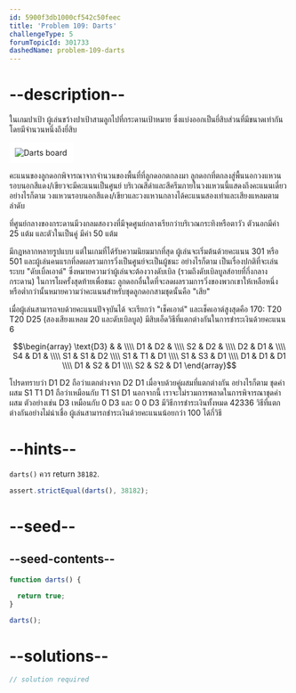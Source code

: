 ```yaml
---
id: 5900f3db1000cf542c50feec
title: 'Problem 109: Darts'
challengeType: 5
forumTopicId: 301733
dashedName: problem-109-darts
---
```


# --description--

ในเกมปาเป้า ผู้เล่นขว้างปาเป้าสามลูกไปที่กระดานเป้าหมาย ซึ่งแบ่งออกเป็นยี่สิบส่วนที่มีขนาดเท่ากันโดยมีจำนวนหนึ่งถึงยี่สิบ

<img class="img-responsive center-block" alt="Darts board" src="https://cdn.freecodecamp.org/curriculum/project-euler/darts.png" style="background-color: white; padding: 10px;">

คะแนนของลูกดอกพิจารณาจากจำนวนของพื้นที่ที่ลูกดอกตกลงมา ลูกดอกที่ตกลงสู่พื้นนอกวงแหวนรอบนอกสีแดง/เขียวจะมีคะแนนเป็นศูนย์ บริเวณสีดำและสีครีมภายในวงแหวนนี้แสดงถึงคะแนนเดี่ยว อย่างไรก็ตาม วงแหวนรอบนอกสีแดง/เขียวและวงแหวนกลางได้คะแนนสองเท่าและเสียงแหลมตามลำดับ

ที่ศูนย์กลางของกระดานมีวงกลมสองวงที่มีจุดศูนย์กลางเรียกว่าบริเวณกระทิงหรือตาวัว ตัวนอกมีค่า 25 แต้ม และตัวในเป็นคู่ มีค่า 50 แต้ม

มีกฎหลากหลายรูปแบบ แต่ในเกมที่ได้รับความนิยมมากที่สุด ผู้เล่นจะเริ่มต้นด้วยคะแนน 301 หรือ 501 และผู้เล่นคนแรกที่ลดผลรวมการวิ่งเป็นศูนย์จะเป็นผู้ชนะ อย่างไรก็ตาม เป็นเรื่องปกติที่จะเล่นระบบ "ดับเบิ้ลเอาต์" ซึ่งหมายความว่าผู้เล่นจะต้องวางดับเบิล (รวมถึงดับเบิลบูลส์อายที่กึ่งกลางกระดาน) ในการโผครั้งสุดท้ายเพื่อชนะ ลูกดอกอื่นใดที่จะลดผลรวมการวิ่งของพวกเขาให้เหลือหนึ่งหรือต่ำกว่านั้นหมายความว่าคะแนนสำหรับชุดลูกดอกสามชุดนั้นคือ "เสีย"

เมื่อผู้เล่นสามารถจบด้วยคะแนนปัจจุบันได้ จะเรียกว่า "เช็คเอาต์" และเช็คเอาต์สูงสุดคือ 170: T20 T20 D25 (สองเสียงแหลม 20 และดับเบิลบูล) มีสิบเอ็ดวิธีที่แตกต่างกันในการชำระเงินด้วยคะแนน 6

$$\begin{array}
  \text{D3} &    &    \\\\
  D1        & D2 &    \\\\
  S2        & D2 &    \\\\
  D2        & D1 &    \\\\
  S4        & D1 &    \\\\
  S1        & S1 & D2 \\\\
  S1        & T1 & D1 \\\\
  S1        & S3 & D1 \\\\
  D1        & D1 & D1 \\\\
  D1        & S2 & D1 \\\\
  S2        & S2 & D1
\end{array}$$

โปรดทราบว่า D1 D2 ถือว่าแตกต่างจาก D2 D1 เมื่อจบด้วยคู่ผสมที่แตกต่างกัน อย่างไรก็ตาม ชุดค่าผสม S1 T1 D1 ถือว่าเหมือนกับ T1 S1 D1 นอกจากนี้ เราจะไม่รวมการพลาดในการพิจารณาชุดค่าผสม ตัวอย่างเช่น D3 เหมือนกับ 0 D3 และ 0 0 D3 มีวิธีการชำระเงินทั้งหมด 42336 วิธีที่แตกต่างกันอย่างไม่น่าเชื่อ ผู้เล่นสามารถชำระเงินด้วยคะแนนน้อยกว่า 100 ได้กี่วิธี

# --hints--

`darts()` ควร return `38182`.

```js
assert.strictEqual(darts(), 38182);
```

# --seed--

## --seed-contents--

```js
function darts() {

  return true;
}

darts();
```

# --solutions--

```js
// solution required
```
